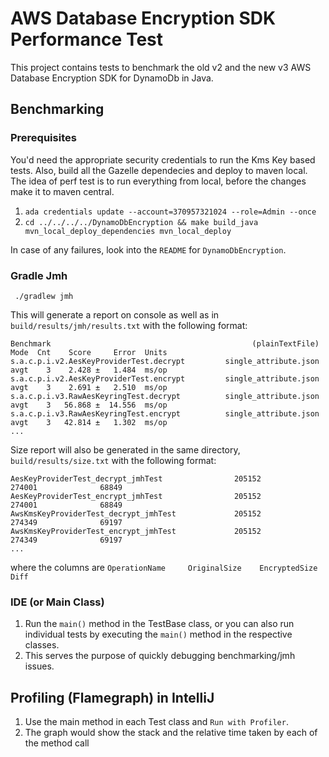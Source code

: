 # AWS Database Encryption SDK Performance Test

This project contains tests to benchmark the old v2 and the new v3 AWS Database Encryption SDK for DynamoDb in Java.

## Benchmarking

### Prerequisites

You'd need the appropriate security credentials to run the Kms Key based tests. Also, build all the Gazelle dependecies and deploy to maven local.
The idea of perf test is to run everything from local, before the changes make it to maven central.

1. `ada credentials update --account=370957321024 --role=Admin --once`
2. `cd ../../../../DynamoDbEncryption && make build_java mvn_local_deploy_dependencies mvn_local_deploy`

In case of any failures, look into the `README` for `DynamoDbEncryption`.

### Gradle Jmh

` ./gradlew jmh`

This will generate a report on console as well as in `build/results/jmh/results.txt` with the following format:

```
Benchmark                                             (plainTextFile)  Mode  Cnt    Score     Error  Units
s.a.c.p.i.v2.AesKeyProviderTest.decrypt         single_attribute.json  avgt    3    2.428 ±   1.484  ms/op
s.a.c.p.i.v2.AesKeyProviderTest.encrypt         single_attribute.json  avgt    3    2.691 ±   2.510  ms/op
s.a.c.p.i.v3.RawAesKeyringTest.decrypt          single_attribute.json  avgt    3   56.868 ±  14.556  ms/op
s.a.c.p.i.v3.RawAesKeyringTest.encrypt          single_attribute.json  avgt    3   42.814 ±   1.302  ms/op
...
```

Size report will also be generated in the same directory, `build/results/size.txt` with the following format:

```
AesKeyProviderTest_decrypt_jmhTest                205152              274001              68849
AesKeyProviderTest_encrypt_jmhTest                205152              274001              68849
AwsKmsKeyProviderTest_decrypt_jmhTest             205152              274349              69197
AwsKmsKeyProviderTest_encrypt_jmhTest             205152              274349              69197
...
```

where the columns are `OperationName     OriginalSize    EncryptedSize       Diff`

### IDE (or Main Class)

1. Run the `main()` method in the TestBase class, or you can also run individual tests by executing the `main()` method in the respective classes.
2. This serves the purpose of quickly debugging benchmarking/jmh issues.

## Profiling (Flamegraph) in IntelliJ

1. Use the main method in each Test class and `Run with Profiler`.
2. The graph would show the stack and the relative time taken by each of the method call
